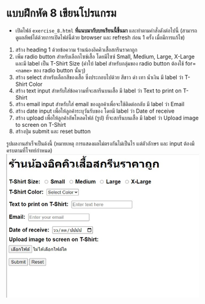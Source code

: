 # แบบฝึกหัด 8 เขียนโปรแกรม
* เปิดไฟล์ `exercise_8.html` **ที่แนบมากับบทเรียนนี้ขึ้นมา** และทำตามคำสั่งดังต่อไปนี้ (สามารถดูผลลัพธ์ได้ด้วยการเปิดไฟล์นี้ด้วย browser และ refresh ก่อน 1 ครั้ง เมื่อมีการแก้ไข)

1. สร้าง heading 1 ด้วยข้อความ ร้านน้องอิคคิวเสื้อสกรีนราคาถูก
2. เพิ่ม radio button สำหรับเลือกไซซ์เสื้อ โดยมีไซซ์ Small, Medium, Large, X-Large และมี label เป็น T-Shirt Size (คำใบ้ label สำหรับกลุ่มของ radio button ต้องใช้ for=`<name>` ของ radio button นั้นๆ)
3. สร้าง select สำหรับเลือกสีของเสื้อ ซึ่งประกอบไปด้วย สีขาว ดำ เทา น้ำเงิน มี label ว่า T-Shirt Color
4. สร้าง text input สำหรับใส่ข้อความที่จะสกรีนบนเสื้อ มี label ว่า Text to print on T-Shirt
5. สร้าง email input สำหรับใส่ email ของลูกค้าเพื่อจะใช้ติดต่อกลับ มี label ว่า Email
6. สร้าง date input เพื่อให้ลูกค้าระบุวันรับของ โดยมี label ว่า Date of receive  
7. สร้าง upload เพื่อให้ลูกค้าอัพโหลดไฟล์ (รูป) ที่จะสกรีนบนเสื้อ มี label ว่า Upload image to screen on T-Shirt
8. สร้างปุ่ม submit และ reset button

รูปผลงานสำเร็จเป็นด้งนี้ (หมายเหตุ การแสดงผลไม่ตรงกันไม่เป็นไร แต่ตัวอักษร และ input ต้องมีครบตามที่โจทย์กำหนด)
![img](done_version.jpg)
